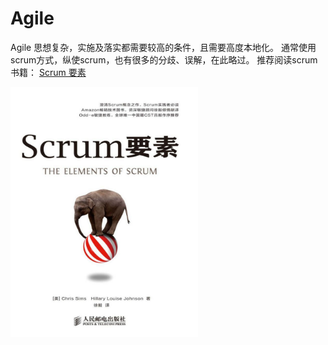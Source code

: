 # Agile

Agile 思想复杂，实施及落实都需要较高的条件，且需要高度本地化。  通常使用scrum方式，纵使scrum，也有很多的分歧、误解，在此略过。
推荐阅读scrum书籍：
[Scrum 要素](https://search.jd.com/Search?keyword=scrum+%e8%a6%81%e7%b4%a0&enc=utf-8)

<img src="/assets/imgs/c5iDDVPrNLUVLA.jpg" alt="scrum 要素" style="width:300px;" />